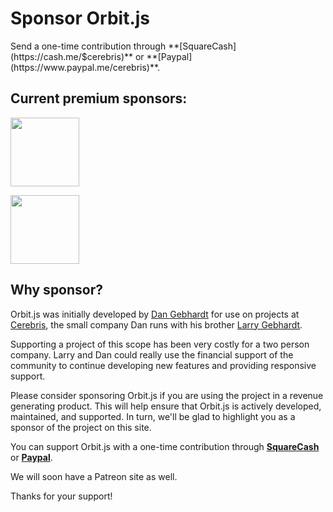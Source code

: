 # Sponsor Orbit.js

<p>Send a one-time contribution through **[SquareCash](https://cash.me/$cerebris)** or **[Paypal](https://www.paypal.me/cerebris)**.</p>

## Current premium sponsors:

<a href="http://www.cerebris.com" alt="Cerebris"><img src="/logos/cerebris.png" style="width: 110px"/></a>

<a href="https://exivity.com/" alt="Exivity"><img src="/logos/exivity.svg" style="width: 110px"/></a>

## Why sponsor?

Orbit.js was initially developed by [Dan Gebhardt](https://twitter.com/dgeb) for use on projects at [Cerebris](http://www.cerebris.com), the small company Dan runs with his brother [Larry Gebhardt](https://twitter.com/larrygebhardt).

Supporting a project of this scope has been very costly for a two person company. Larry and Dan could really use the financial support of the community to continue developing new features and providing responsive support.

Please consider sponsoring Orbit.js if you are using the project in a revenue generating product. This will help ensure that Orbit.js is actively developed, maintained, and supported. In turn, we'll be glad to highlight you as a sponsor of the project on this site.

You can support Orbit.js with a one-time contribution through **[SquareCash](https://cash.me/$cerebris)** or **[Paypal](https://www.paypal.me/cerebris)**.


We will soon have a Patreon site as well.


Thanks for your support!
